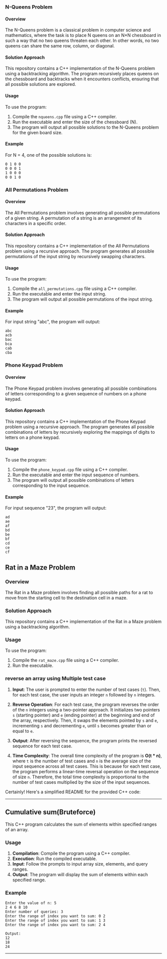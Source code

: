 ### N-Queens Problem

#### Overview
The N-Queens problem is a classical problem in computer science and mathematics, where the task is to place N queens on an N×N chessboard in such a way that no two queens threaten each other. In other words, no two queens can share the same row, column, or diagonal.

#### Solution Approach
This repository contains a C++ implementation of the N-Queens problem using a backtracking algorithm. The program recursively places queens on the chessboard and backtracks when it encounters conflicts, ensuring that all possible solutions are explored.

#### Usage
To use the program:
1. Compile the `nqueens.cpp` file using a C++ compiler.
2. Run the executable and enter the size of the chessboard (N).
3. The program will output all possible solutions to the N-Queens problem for the given board size.

#### Example
For N = 4, one of the possible solutions is:
```
0 1 0 0 
0 0 0 1 
1 0 0 0 
0 0 1 0 
```

### All Permutations Problem

#### Overview
The All Permutations problem involves generating all possible permutations of a given string. A permutation of a string is an arrangement of its characters in a specific order.

#### Solution Approach
This repository contains a C++ implementation of the All Permutations problem using a recursive approach. The program generates all possible permutations of the input string by recursively swapping characters.

#### Usage
To use the program:
1. Compile the `all_permutations.cpp` file using a C++ compiler.
2. Run the executable and enter the input string.
3. The program will output all possible permutations of the input string.

#### Example
For input string "abc", the program will output:
```
abc
acb
bac
bca
cab
cba
```

### Phone Keypad Problem

#### Overview
The Phone Keypad problem involves generating all possible combinations of letters corresponding to a given sequence of numbers on a phone keypad.

#### Solution Approach
This repository contains a C++ implementation of the Phone Keypad problem using a recursive approach. The program generates all possible combinations of letters by recursively exploring the mappings of digits to letters on a phone keypad.

#### Usage
To use the program:
1. Compile the `phone_keypad.cpp` file using a C++ compiler.
2. Run the executable and enter the input sequence of numbers.
3. The program will output all possible combinations of letters corresponding to the input sequence.

#### Example
For input sequence "23", the program will output:
```
ad
ae
af
bd
be
bf
cd
ce
cf
```

## Rat in a Maze Problem

### Overview
The Rat in a Maze problem involves finding all possible paths for a rat to move from the starting cell to the destination cell in a maze.

### Solution Approach
This repository contains a C++ implementation of the Rat in a Maze problem using a backtracking algorithm.

### Usage
To use the program:
1. Compile the `rat_maze.cpp` file using a C++ compiler.
2. Run the executable.

### reverse an array using Multiple test case

1. **Input**: The user is prompted to enter the number of test cases (`t`). Then, for each test case, the user inputs an integer `n` followed by `n` integers.

2. **Reverse Operation**: For each test case, the program reverses the order of the `n` integers using a two-pointer approach. It initializes two pointers `s` (starting pointer) and `e` (ending pointer) at the beginning and end of the array, respectively. Then, it swaps the elements pointed by `s` and `e`, incrementing `s` and decrementing `e`, until `s` becomes greater than or equal to `e`.

3. **Output**: After reversing the sequence, the program prints the reversed sequence for each test case.

4. **Time Complexity**: The overall time complexity of the program is **O(t * n)**, where `t` is the number of test cases and `n` is the average size of the input sequence across all test cases. This is because for each test case, the program performs a linear-time reversal operation on the sequence of size `n`. Therefore, the total time complexity is proportional to the number of test cases multiplied by the size of the input sequences.


Certainly! Here's a simplified README for the provided C++ code:

---

## Cumulative sum(Bruteforce)

This C++ program calculates the sum of elements within specified ranges of an array.

### Usage

1. **Compilation**: Compile the program using a C++ compiler.
2. **Execution**: Run the compiled executable.
3. **Input**: Follow the prompts to input array size, elements, and query ranges.
4. **Output**: The program will display the sum of elements within each specified range.

### Example

```
Enter the value of n: 5
2 4 6 8 10
Enter number of queries: 3
Enter the range of index you want to sum: 0 2
Enter the range of index you want to sum: 1 3
Enter the range of index you want to sum: 2 4

Output:
12
18
24
```

---

